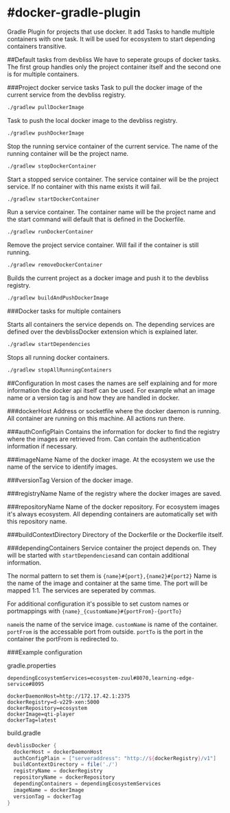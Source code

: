 #docker-gradle-plugin
====================

Gradle Plugin for projects that use docker. It add Tasks to handle multiple containers with one task. It will be used for ecosystem to start depending containers transitive.

##Default tasks from devbliss
We have to seperate groups of docker tasks. The first group handles only the project container itself and the second one is for multiple containers.

###Project docker service tasks
Task to pull the docker image of the current service from the devbliss registry.

```bash
./gradlew pullDockerImage
```

Task to push the local docker image to the devbliss registry.

```bash
./gradlew pushDockerImage
```

Stop the running service container of the current service. The name of the running container will be the project name.

```bash
./gradlew stopDockerContainer
```

Start a stopped service container. The service container will be the project service. If no container with this name exists it will fail.

```bash
./gradlew startDockerContainer
```

Run a service container. The container name will be the project name and the start command will default that is defined in the Dockerfile.

```bash
./gradlew runDockerContainer
```

Remove the project service container. Will fail if the container is still running.

```bash
./gradlew removeDockerContainer
```

Builds the current project as a docker image and push it to the devbliss registry.

```bash
./gradlew buildAndPushDockerImage
```

###Docker tasks for multiple containers

Starts all containers the service depends on. The depending services are defined over the devblissDocker extension which is explained later.

```bash
./gradlew startDependencies
```

Stops all running docker containers.

```bash
./gradlew stopAllRunningContainers
```

##Configuration
In most cases the names are self explaining and for more information the docker api itself can be used. For example what an image name or a version tag is and how they are handled in docker.

###dockerHost
Address or socketfile where the docker daemon is running. All container are running on this machine. All actions run there.

###authConfigPlain
Contains the information for docker to find the registry where the images are retrieved from. Can contain the authentication information if necessary.

###imageName
Name of the docker image. At the ecosystem we use the name of the service to identify images.

###versionTag
Version of the docker image.

###registryName
Name of the registry where the docker images are saved.

###repositoryName
Name of the docker repository. For ecosystem images it's always ecosystem. All depending containers are automatically set with this repository name.

###buildContextDirectory
Directory of the Dockerfile or the Dockerfile itself.

###dependingContainers
Service container the project depends on. They will be started with ```startDependencies```and can contain additional information.

The normal pattern to set them is ```{name}#{port},{name2}#{port2}```
Name is the name of the image and container at the same time. The port will be mapped 1:1. The services are seperated by commas.

For additional configuration it's possible to set custom names or portmappings with ```{name}_{customName}#{portFrom}-{portTo}```

```name```is the name of the service image. ```customName``` is name of the container. ```portFrom``` is the accessable port from outside. ```portTo``` is the port in the container the portFrom is redirected to.

###Example configuration

gradle.properties

```properties
dependingEcosystemServices=ecosystem-zuul#8070,learning-edge-service#8095

dockerDaemonHost=http://172.17.42.1:2375
dockerRegistry=d-v229-xen:5000
dockerRepository=ecosystem
dockerImage=qti-player
dockerTag=latest
```

build.gradle

```gradle
devblissDocker {
  dockerHost = dockerDaemonHost
  authConfigPlain = ["serveraddress": "http://${dockerRegistry}/v1"]
  buildContextDirectory = file('./')
  registryName = dockerRegistry
  repositoryName = dockerRepository
  dependingContainers = dependingEcosystemServices
  imageName = dockerImage
  versionTag = dockerTag
}
```